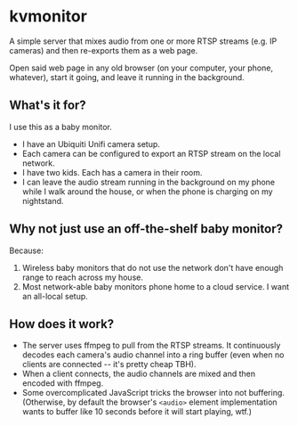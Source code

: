 # kvmonitor

A simple server that mixes audio from one or more RTSP streams (e.g. IP cameras) and then re-exports them as a web page.

Open said web page in any old browser (on your computer, your phone, whatever), start it going, and leave it running in the background.

## What's it for?

I use this as a baby monitor.
* I have an Ubiquiti Unifi camera setup.
* Each camera can be configured to export an RTSP stream on the local network.
* I have two kids. Each has a camera in their room.
* I can leave the audio stream running in the background on my phone while I walk around the house, or when the phone is charging on my nightstand.

## Why not just use an off-the-shelf baby monitor?

Because:
1. Wireless baby monitors that do not use the network don't have enough range to reach across my house.
2. Most network-able baby monitors phone home to a cloud service. I want an all-local setup.

## How does it work?

* The server uses ffmpeg to pull from the RTSP streams. It continuously decodes each camera's audio channel into a ring buffer (even when no clients are connected -- it's pretty cheap TBH).
* When a client connects, the audio channels are mixed and then encoded with ffmpeg.
* Some overcomplicated JavaScript tricks the browser into not buffering. (Otherwise, by default the browser's `<audio>` element implementation wants to buffer like 10 seconds before it will start playing, wtf.)
